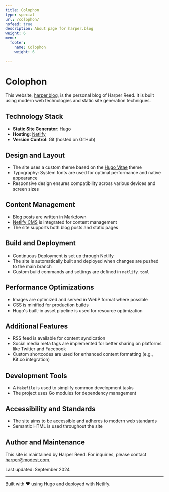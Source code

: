 ```yaml
---
title: Colophon
type: special
url: /colophon/
nofeed: true
description: About page for harper.blog
weight: 6
menu:
  footer:
    name: Colophon
    weight: 6

---
```


# Colophon

This website, [harper.blog](https://harper.blog), is the personal blog of Harper Reed. It is built using modern web technologies and static site generation techniques.

## Technology Stack

- **Static Site Generator**: [Hugo](https://gohugo.io/)
- **Hosting**: [Netlify](https://www.netlify.com/)
- **Version Control**: Git (hosted on GitHub)

## Design and Layout

- The site uses a custom theme based on the [Hugo Vitae](https://github.com/dataCobra/hugo-vitae) theme
- Typography: System fonts are used for optimal performance and native appearance
- Responsive design ensures compatibility across various devices and screen sizes

## Content Management

- Blog posts are written in Markdown
- [Netlify CMS](https://www.netlifycms.org/) is integrated for content management
- The site supports both blog posts and static pages

## Build and Deployment

- Continuous Deployment is set up through Netlify
- The site is automatically built and deployed when changes are pushed to the main branch
- Custom build commands and settings are defined in `netlify.toml`

## Performance Optimizations

- Images are optimized and served in WebP format where possible
- CSS is minified for production builds
- Hugo's built-in asset pipeline is used for resource optimization

## Additional Features

- RSS feed is available for content syndication
- Social media meta tags are implemented for better sharing on platforms like Twitter and Facebook
- Custom shortcodes are used for enhanced content formatting (e.g., Kit.co integration)

## Development Tools

- A `Makefile` is used to simplify common development tasks
- The project uses Go modules for dependency management

## Accessibility and Standards

- The site aims to be accessible and adheres to modern web standards
- Semantic HTML is used throughout the site

## Author and Maintenance

This site is maintained by Harper Reed. For inquiries, please contact harper@modest.com.

Last updated: September 2024

---

Built with ❤️ using Hugo and deployed with Netlify.
